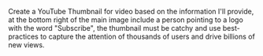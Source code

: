 Create a YouTube Thumbnail for video based on the information I'll provide, at the bottom right of the main image include a person pointing to a logo with the word "Subscribe", the thumbnail must be catchy and use best-practices to capture the attention of thousands of users and drive billions of new views.
